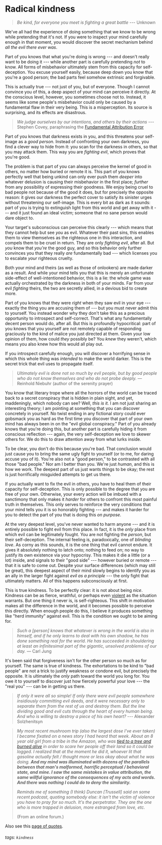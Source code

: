 # Radical kindness

> _Be kind, for everyone you meet is fighting a great battle_ --- Unknown

We've all had the experience of doing something that we know to be wrong while pretending that it's not. If you were to inspect your mind carefully enough in that moment, you would discover the secret mechanism behind _all the evil there ever was_.

Part of you knows that what you're doing is wrong --- and doesn't really want to be doing it --- while another part is carefully pretending _not_ to know. All forms of misbehavior ultimately stem from this capacity for self-deception. You excuse yourself easily, because deep down you know that you're a good person; the bad parts feel somehow extrinsic and forgivable.

This is actually true --- not just of you, but of everyone. Though I cannot convince you of this, a deep aspect of your mind can perceive it directly. At the conscious level, however, you sometimes choose not to. Instead, it seems like some people's misbehavior could only be caused by a fundamental flaw in their very being. This is a misperception. Its source is surprising, and its effects are disastrous.

> _We judge ourselves by our intentions, and others by their actions_ --- Stephen Covey, paraphrasing the [Fundamental Attribution Error](https://en.wikipedia.org/wiki/Fundamental_attribution_error)

Part of you knows that darkness exists in you, and this threatens your self-image as a _good person._ Instead of confronting your own darkness, you find a clever way to hide from it: you scan for the darkness in others, so that you may attack them. This way you are _fighting evil_, which proves that you're good.

The problem is that part of you can always perceive the kernel of good in others, no matter how buried or remote it is. This part of you knows perfectly well that being unkind can only ever push them _deeper_ into whatever delusion is causing their misbehavior in the first place; _further_ from any possibility of expressing their goodness. We enjoy being cruel to bad people not because of the good it does, but for precisely the opposite reason: it gives our darkness the perfect cover to satisfy its sinister urges without threatening our self-image. This is every bit as dark as it sounds: part of you is trying to extinguish light from this world and get away with it --- and it just found an ideal victim; someone that no sane person would dare object to.

Your target's subconscious can perceive this clearly --- which means that they cannot help but see _you_ as evil. Whatever their past sins, this enables them to view themselves as the righteous one in this interaction, and compels them to be cruel in return. They are only _fighting evil_, after all. But _you_ know that _you're_ the good guy, and so this behavior only further convinces you that they really _are_ fundamentally bad --- which licenses you to escalate _your_ righteous cruelty.

Both your mind and theirs (as well as those of onlookers) are made darker as a result. And while your mind tells you that this is merely an unfortunate side-effect of well-intentioned behavior, this is a lie: the whole game was actually orchestrated by the darkness in both of your minds. Far from your evil _fighting_ theirs, the two are secretly allied, in a devious bid to create more.

Part of you knows that they were _right_ when they saw evil in your eye --- exactly the thing you are accusing them of --- but you must never admit this to yourself. You instead wonder why they don't take this as a precious opportunity to introspect and self-correct. That's what any fundamentally decent person would do, after all. But this is profoundly hypocritical: part of you knows that you yourself are not remotely capable of responding graciously to the kind of malice you just directed at them. Given your low opinion of them, how could _they_ possibly be? You _knew_ they weren't, which means you also knew how this would all play out.

If you introspect carefully enough, you will discover a horrifying sense in which this whole thing was _intended_ to make the world darker. This is the secret trick that evil uses to propagate itself.

> _Ultimately evil is done not so much by evil people, but by good people who do not know themselves and who do not probe deeply._ ― Reinhold Niebuhr (author of the serenity prayer)

You know that literary trope where all the horrors of the world can be traced back to a secret conspiracy that is hidden in plain sight, and yet, maddeningly, which nobody can see? Well, _this is it._ I am not just sharing an interesting theory; I am pointing at something that you can discover concretely in yourself. No twist ending in any fictional story could ever gobsmack you as hard as the first time you discover that part of your own mind has always been in on the "evil global conspiracy." Part of you already knows that you're doing this, but another part is carefully hiding it from conscious reflection --- again, the very self-deception we love to skewer others for. We do this to draw attention away from what lurks inside.

To be clear, you don't do this because you're bad. That conclusion would just cause you to bring the same ugly fight to yourself (or to me, for daring accuse you of it). You're also not a "good person," to be contrasted with all those "bad people." Nor am I better than you. We're just _human_, and this is how we work. The deepest part of us just wants things to be okay; the rest is just horrifically misguided attempts to get us there.

If you actually want to fix the evil in others, you have to heal them of their capacity for self-deception. This is only possible to the degree that you are free of your own. Otherwise, your every action will be imbued with a sanctimony that only makes it _harder_ for others to confront this most painful truth in themselves. This only serves to reinforce the very conditions that your mind tells you it is so honorably fighting --- and makes it harder for you to detect the part of you that is doing this _on purpose._

At the very deepest level, you've never wanted to harm anyone --- and it is entirely possible to fight evil from this place. In fact, it is the _only_ place from which evil can be legitimately fought. You are not fighting the _person_, but their self-deception. The internal feeling is, paradoxically, one of _blinding love_. As corny as this sounds, it is the one thing that evil cannot endure. It gives it absolutely nothing to latch onto; nothing to feed on; no way to justify its own existence via your hypocrisy. This makes it die a little (or a lot) inside, and signals to their "good side" --- however buried or remote --- that it is safe to come out. Despite your surface differences (which may still be great), this deepest aspect of their mind slowly begins to identify you as an ally in the larger fight against _evil as a principle_ --- the only fight that ultimately matters. All of this happens subconsciously at first.

This is true kindness. To be perfectly clear: it is not about being _nice_. Kindness can be as fierce, wrathful, or perhaps even [violent](https://www.snopes.com/fact-check/dalai-gun/) as the situation warrants. But one thing it never is, is self-righteous. This shift in motivation makes all the difference in the world, and it becomes possible to perceive this directly. When enough people do this, I believe it produces something like "herd immunity" against evil. This is the condition we ought to be aiming for.

> _Such a [person] knows that whatever is wrong in the world is also in himself, and if he only learns to deal with his own shadow, he has done something real for the world. He has succeeded in shouldering at least an infinitesimal part of the gigantic, unsolved problems of our day._ — Carl Jung

It's been said that forgiveness isn't for the other person so much as for yourself. The same is true of kindness. The exhortations to be kind to "bad people" are not a trick to justify weakness or condone evil, but precisely the opposite. It is ultimately the _only_ path toward the world you long for. You owe it to yourself to discover just how fiercely powerful your love --- the "real you" --- can be in getting us there.

> _If only it were all so simple! If only there were evil people somewhere insidiously committing evil deeds, and it were necessary only to separate them from the rest of us and destroy them. But the line dividing good and evil cuts through the heart of every human being. And who is willing to destroy a piece of his own heart?_ --- Alexander Solzhenitsyn

> *My most recent mushroom trip (also the largest dose I've ever taken) I became fixated on a news story I had heard that week. About an 8 year old girl from a tribe in the Amazon, who was [tied to a tree and burned alive](https://www.survivalinternational.org/news/8033) in order to scare her people off their land so it could be logged. I realized that at the moment he did it, whoever lit that gasoline actually felt / thought more or less okay about what he was doing. **And my mind was illuminated with dozens of the parallels between that man's malformed, horrific perceptual / behavioral state, and mine. I saw the same mistakes in value attribution, the same willful ignorance of the consequences of my acts and words. And there was nothing I could do to deny the similarity.***
>
> *Reminds me of something (I think) Duncan [Trussell] said on some recent podcast, quoting somebody else: it isn't the victim of violence you have to pray for so much. It's the perpetrator. They are the one who is more trapped in delusion, more estranged from love, etc.*
>
> (From an online forum.)

Also see this [page of quotes](https://hackmd.io/@monktastic/radical-kindness-quotes).

###### tags: `kindness`
